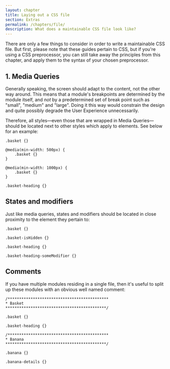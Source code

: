 ```yaml
---
layout: chapter
title: Laying out a CSS file
section: Extras
permalink: /chapters/file/
description: What does a maintainable CSS file look like?
---
```


There are only a few things to consider in order to write a maintainable CSS file. But first, please note that these guides pertain to CSS, but if you're using a CSS preprocessor, you can still take away the principles from this chapter, and apply them to the syntax of your chosen preprocessor.

## 1. Media Queries

Generally speaking, the screen should adapt to the content, not the other way around. This means that a module's breakpoints are determined by the module itself, and *not* by a predetermined set of break point such as "small", "medium" and "large". Doing it this way would constrain the design and quite possibly degrade the User Experience unnecessarily.

Therefore, all styles&mdash;even those that are wrapped in Media Queries&mdash;should be located next to other styles which apply to elements. See below for an example:

	.basket {}

	@media(min-width: 500px) {
		.basket {}
	}

	@media(min-width: 1000px) {
		.basket {}
	}

	.basket-heading {}

## States and modifiers

Just like media queries, states and modifiers should be located in close proximity to the element they pertain to:

	.basket {}

	.basket-isHidden {}

	.basket-heading {}

	.basket-heading-someModifier {}

## Comments

If you have multiple modules residing in a single file, then it's useful to split up these modules with an obvious well named comment:
	
	/********************************************
	* Basket
	********************************************/

	.basket {}

	.basket-heading {}

	/********************************************
	* Banana
	********************************************/

	.banana {}

	.banana-details {}